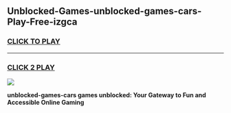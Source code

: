 
## Unblocked-Games-unblocked-games-cars-Play-Free-izgca
<h3>
<a href="https://premium76.site?title=unblocked-games-cars&ref=18A">CLICK TO PLAY</a></h3>
<hr>

<h3>
<a href="https://premium76.site?title=unblocked-games-cars&ref=18A">CLICK 2 PLAY</a>
  
</h3>

<a href="https://premium76.site?title=unblocked-games-cars&ref=18A"><img src="https://clearcache.store/games.png"></a>


**unblocked-games-cars games unblocked: Your Gateway to Fun and Accessible Online Gaming**
